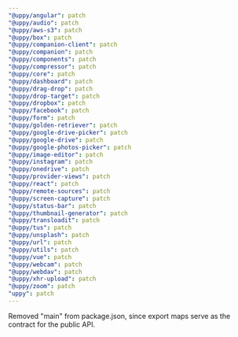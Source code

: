 ```yaml
---
"@uppy/angular": patch
"@uppy/audio": patch
"@uppy/aws-s3": patch
"@uppy/box": patch
"@uppy/companion-client": patch
"@uppy/companion": patch
"@uppy/components": patch
"@uppy/compressor": patch
"@uppy/core": patch
"@uppy/dashboard": patch
"@uppy/drag-drop": patch
"@uppy/drop-target": patch
"@uppy/dropbox": patch
"@uppy/facebook": patch
"@uppy/form": patch
"@uppy/golden-retriever": patch
"@uppy/google-drive-picker": patch
"@uppy/google-drive": patch
"@uppy/google-photos-picker": patch
"@uppy/image-editor": patch
"@uppy/instagram": patch
"@uppy/onedrive": patch
"@uppy/provider-views": patch
"@uppy/react": patch
"@uppy/remote-sources": patch
"@uppy/screen-capture": patch
"@uppy/status-bar": patch
"@uppy/thumbnail-generator": patch
"@uppy/transloadit": patch
"@uppy/tus": patch
"@uppy/unsplash": patch
"@uppy/url": patch
"@uppy/utils": patch
"@uppy/vue": patch
"@uppy/webcam": patch
"@uppy/webdav": patch
"@uppy/xhr-upload": patch
"@uppy/zoom": patch
"uppy": patch
---
```


Removed "main" from package.json, since export maps serve as the contract for the public API.
